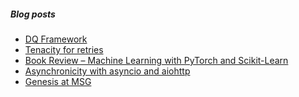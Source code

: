 <!--

### Hi there 👋

-->
##### Blog posts

<!--START_SECTION:posts-->
* [DQ Framework](https:&#x2F;&#x2F;vishsubramanian.me&#x2F;dq-framework&#x2F;?utm_source&#x3D;rss&amp;utm_medium&#x3D;rss&amp;utm_campaign&#x3D;dq-framework)
* [Tenacity for retries](https:&#x2F;&#x2F;vishsubramanian.me&#x2F;tenacity&#x2F;?utm_source&#x3D;rss&amp;utm_medium&#x3D;rss&amp;utm_campaign&#x3D;tenacity)
* [Book Review – Machine Learning with PyTorch and Scikit-Learn](https:&#x2F;&#x2F;vishsubramanian.me&#x2F;book-review-machine-learning-with-pytorch-and-scikit-learn&#x2F;?utm_source&#x3D;rss&amp;utm_medium&#x3D;rss&amp;utm_campaign&#x3D;book-review-machine-learning-with-pytorch-and-scikit-learn)
* [Asynchronicity with asyncio and aiohttp](https:&#x2F;&#x2F;vishsubramanian.me&#x2F;async&#x2F;?utm_source&#x3D;rss&amp;utm_medium&#x3D;rss&amp;utm_campaign&#x3D;async)
* [Genesis at MSG](https:&#x2F;&#x2F;vishsubramanian.me&#x2F;the-last-domino&#x2F;?utm_source&#x3D;rss&amp;utm_medium&#x3D;rss&amp;utm_campaign&#x3D;the-last-domino)
<!--END_SECTION:posts-->

<!--
**vishwanath79/vishwanath79** is a ✨ _special_ ✨ repository because its `README.md` (this file) appears on your GitHub profile.

Here are some ideas to get you started:

- 🔭 I’m currently working on ...
- 🌱 I’m currently learning ...
- 👯 I’m looking to collaborate on ...
- 🤔 I’m looking for help with ...
- 💬 Ask me about ...
- 📫 How to reach me: ...
- 😄 Pronouns: ...
- ⚡ Fun fact: ...
-->
